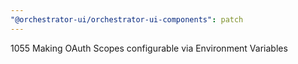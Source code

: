 ```yaml
---
"@orchestrator-ui/orchestrator-ui-components": patch
---
```


1055 Making OAuth Scopes configurable via Environment Variables
